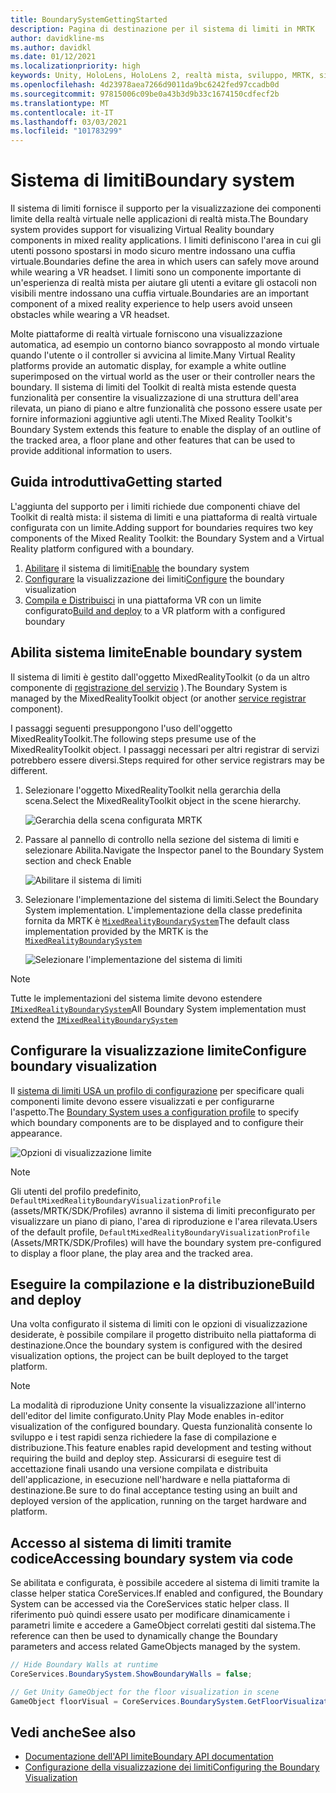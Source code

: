 ```yaml
---
title: BoundarySystemGettingStarted
description: Pagina di destinazione per il sistema di limiti in MRTK
author: davidkline-ms
ms.author: davidkl
ms.date: 01/12/2021
ms.localizationpriority: high
keywords: Unity, HoloLens, HoloLens 2, realtà mista, sviluppo, MRTK, sistema di limiti,
ms.openlocfilehash: 4d23978aea7266d9011da9bc6242fed97ccadb0d
ms.sourcegitcommit: 97815006c09be0a43b3d9b33c1674150cdfecf2b
ms.translationtype: MT
ms.contentlocale: it-IT
ms.lasthandoff: 03/03/2021
ms.locfileid: "101783299"
---
```

# <a name="boundary-system"></a><span data-ttu-id="0ea8a-104">Sistema di limiti</span><span class="sxs-lookup"><span data-stu-id="0ea8a-104">Boundary system</span></span>

<span data-ttu-id="0ea8a-105">Il sistema di limiti fornisce il supporto per la visualizzazione dei componenti limite della realtà virtuale nelle applicazioni di realtà mista.</span><span class="sxs-lookup"><span data-stu-id="0ea8a-105">The Boundary system provides support for visualizing Virtual Reality boundary components in mixed reality applications.</span></span> <span data-ttu-id="0ea8a-106">I limiti definiscono l'area in cui gli utenti possono spostarsi in modo sicuro mentre indossano una cuffia virtuale.</span><span class="sxs-lookup"><span data-stu-id="0ea8a-106">Boundaries define the area in which users can safely move around while wearing a VR headset.</span></span> <span data-ttu-id="0ea8a-107">I limiti sono un componente importante di un'esperienza di realtà mista per aiutare gli utenti a evitare gli ostacoli non visibili mentre indossano una cuffia virtuale.</span><span class="sxs-lookup"><span data-stu-id="0ea8a-107">Boundaries are an important component of a mixed reality experience to help users avoid unseen obstacles while wearing a VR headset.</span></span>

<span data-ttu-id="0ea8a-108">Molte piattaforme di realtà virtuale forniscono una visualizzazione automatica, ad esempio un contorno bianco sovrapposto al mondo virtuale quando l'utente o il controller si avvicina al limite.</span><span class="sxs-lookup"><span data-stu-id="0ea8a-108">Many Virtual Reality platforms provide an automatic display, for example a white outline superimposed on the virtual world as the user or their controller nears the boundary.</span></span> <span data-ttu-id="0ea8a-109">Il sistema di limiti del Toolkit di realtà mista estende questa funzionalità per consentire la visualizzazione di una struttura dell'area rilevata, un piano di piano e altre funzionalità che possono essere usate per fornire informazioni aggiuntive agli utenti.</span><span class="sxs-lookup"><span data-stu-id="0ea8a-109">The Mixed Reality Toolkit's Boundary System extends this feature to enable the display of an outline of the tracked area, a floor plane and other features that can be used to provide additional information to users.</span></span>

## <a name="getting-started"></a><span data-ttu-id="0ea8a-110">Guida introduttiva</span><span class="sxs-lookup"><span data-stu-id="0ea8a-110">Getting started</span></span>

<span data-ttu-id="0ea8a-111">L'aggiunta del supporto per i limiti richiede due componenti chiave del Toolkit di realtà mista: il sistema di limiti e una piattaforma di realtà virtuale configurata con un limite.</span><span class="sxs-lookup"><span data-stu-id="0ea8a-111">Adding support for boundaries requires two key components of the Mixed Reality Toolkit: the Boundary System and a Virtual Reality platform configured with a boundary.</span></span>

1. <span data-ttu-id="0ea8a-112">[Abilitare](#enable-boundary-system) il sistema di limiti</span><span class="sxs-lookup"><span data-stu-id="0ea8a-112">[Enable](#enable-boundary-system) the boundary system</span></span>
2. <span data-ttu-id="0ea8a-113">[Configurare](#configure-boundary-visualization) la visualizzazione dei limiti</span><span class="sxs-lookup"><span data-stu-id="0ea8a-113">[Configure](#configure-boundary-visualization) the boundary visualization</span></span>
3. <span data-ttu-id="0ea8a-114">[Compila e Distribuisci](#build-and-deploy) in una piattaforma VR con un limite configurato</span><span class="sxs-lookup"><span data-stu-id="0ea8a-114">[Build and deploy](#build-and-deploy) to a VR platform with a configured boundary</span></span>

## <a name="enable-boundary-system"></a><span data-ttu-id="0ea8a-115">Abilita sistema limite</span><span class="sxs-lookup"><span data-stu-id="0ea8a-115">Enable boundary system</span></span>

<span data-ttu-id="0ea8a-116">Il sistema di limiti è gestito dall'oggetto MixedRealityToolkit (o da un altro componente di [registrazione del servizio](xref:Microsoft.MixedReality.Toolkit.IMixedRealityServiceRegistrar) ).</span><span class="sxs-lookup"><span data-stu-id="0ea8a-116">The Boundary System is managed by the MixedRealityToolkit object (or another [service registrar](xref:Microsoft.MixedReality.Toolkit.IMixedRealityServiceRegistrar) component).</span></span>

<span data-ttu-id="0ea8a-117">I passaggi seguenti presuppongono l'uso dell'oggetto MixedRealityToolkit.</span><span class="sxs-lookup"><span data-stu-id="0ea8a-117">The following steps presume use of the MixedRealityToolkit object.</span></span> <span data-ttu-id="0ea8a-118">I passaggi necessari per altri registrar di servizi potrebbero essere diversi.</span><span class="sxs-lookup"><span data-stu-id="0ea8a-118">Steps required for other service registrars may be different.</span></span>

1. <span data-ttu-id="0ea8a-119">Selezionare l'oggetto MixedRealityToolkit nella gerarchia della scena.</span><span class="sxs-lookup"><span data-stu-id="0ea8a-119">Select the MixedRealityToolkit object in the scene hierarchy.</span></span>

    ![Gerarchia della scena configurata MRTK](../images/MRTK_ConfiguredHierarchy.png)

1. <span data-ttu-id="0ea8a-121">Passare al pannello di controllo nella sezione del sistema di limiti e selezionare Abilita.</span><span class="sxs-lookup"><span data-stu-id="0ea8a-121">Navigate the Inspector panel to the Boundary System section and check Enable</span></span>

    ![Abilitare il sistema di limiti](../images/boundary/MRTKConfig_Boundary.png)

1. <span data-ttu-id="0ea8a-123">Selezionare l'implementazione del sistema di limiti.</span><span class="sxs-lookup"><span data-stu-id="0ea8a-123">Select the Boundary System implementation.</span></span> <span data-ttu-id="0ea8a-124">L'implementazione della classe predefinita fornita da MRTK è [`MixedRealityBoundarySystem`](xref:Microsoft.MixedReality.Toolkit.Boundary.MixedRealityBoundarySystem)</span><span class="sxs-lookup"><span data-stu-id="0ea8a-124">The default class implementation provided by the MRTK is the [`MixedRealityBoundarySystem`](xref:Microsoft.MixedReality.Toolkit.Boundary.MixedRealityBoundarySystem)</span></span>

    ![Selezionare l'implementazione del sistema di limiti](../images/boundary/BoundarySelectSystemType.png)

> [!NOTE]
> <span data-ttu-id="0ea8a-126">Tutte le implementazioni del sistema limite devono estendere [`IMixedRealityBoundarySystem`](xref:Microsoft.MixedReality.Toolkit.Boundary.IMixedRealityBoundarySystem)</span><span class="sxs-lookup"><span data-stu-id="0ea8a-126">All Boundary System implementation must extend the [`IMixedRealityBoundarySystem`](xref:Microsoft.MixedReality.Toolkit.Boundary.IMixedRealityBoundarySystem)</span></span>

## <a name="configure-boundary-visualization"></a><span data-ttu-id="0ea8a-127">Configurare la visualizzazione limite</span><span class="sxs-lookup"><span data-stu-id="0ea8a-127">Configure boundary visualization</span></span>

<span data-ttu-id="0ea8a-128">Il [sistema di limiti USA un profilo di configurazione](ConfiguringBoundaryVisualization.md) per specificare quali componenti limite devono essere visualizzati e per configurarne l'aspetto.</span><span class="sxs-lookup"><span data-stu-id="0ea8a-128">The [Boundary System uses a configuration profile](ConfiguringBoundaryVisualization.md) to specify which boundary components are to be displayed and to configure their appearance.</span></span>

![Opzioni di visualizzazione limite](../images/boundary/BoundaryVisualizationProfile.png)

> [!NOTE]
> <span data-ttu-id="0ea8a-130">Gli utenti del profilo predefinito, `DefaultMixedRealityBoundaryVisualizationProfile` (assets/MRTK/SDK/Profiles) avranno il sistema di limiti preconfigurato per visualizzare un piano di piano, l'area di riproduzione e l'area rilevata.</span><span class="sxs-lookup"><span data-stu-id="0ea8a-130">Users of the default profile, `DefaultMixedRealityBoundaryVisualizationProfile` (Assets/MRTK/SDK/Profiles) will have the boundary system pre-configured to display a floor plane, the play area and the tracked area.</span></span>

## <a name="build-and-deploy"></a><span data-ttu-id="0ea8a-131">Eseguire la compilazione e la distribuzione</span><span class="sxs-lookup"><span data-stu-id="0ea8a-131">Build and deploy</span></span>

<span data-ttu-id="0ea8a-132">Una volta configurato il sistema di limiti con le opzioni di visualizzazione desiderate, è possibile compilare il progetto distribuito nella piattaforma di destinazione.</span><span class="sxs-lookup"><span data-stu-id="0ea8a-132">Once the boundary system is configured with the desired visualization options, the project can be built deployed to the target platform.</span></span>

> [!NOTE]
> <span data-ttu-id="0ea8a-133">La modalità di riproduzione Unity consente la visualizzazione all'interno dell'editor del limite configurato.</span><span class="sxs-lookup"><span data-stu-id="0ea8a-133">Unity Play Mode enables in-editor visualization of the configured boundary.</span></span> <span data-ttu-id="0ea8a-134">Questa funzionalità consente lo sviluppo e i test rapidi senza richiedere la fase di compilazione e distribuzione.</span><span class="sxs-lookup"><span data-stu-id="0ea8a-134">This feature enables rapid development and testing without requiring the build and deploy step.</span></span> <span data-ttu-id="0ea8a-135">Assicurarsi di eseguire test di accettazione finali usando una versione compilata e distribuita dell'applicazione, in esecuzione nell'hardware e nella piattaforma di destinazione.</span><span class="sxs-lookup"><span data-stu-id="0ea8a-135">Be sure to do final acceptance testing using an built and deployed version of the application, running on the target hardware and platform.</span></span>

## <a name="accessing-boundary-system-via-code"></a><span data-ttu-id="0ea8a-136">Accesso al sistema di limiti tramite codice</span><span class="sxs-lookup"><span data-stu-id="0ea8a-136">Accessing boundary system via code</span></span>

<span data-ttu-id="0ea8a-137">Se abilitata e configurata, è possibile accedere al sistema di limiti tramite la classe helper statica CoreServices.</span><span class="sxs-lookup"><span data-stu-id="0ea8a-137">If enabled and configured, the Boundary System can be accessed via the CoreServices static helper class.</span></span> <span data-ttu-id="0ea8a-138">Il riferimento può quindi essere usato per modificare dinamicamente i parametri limite e accedere a GameObject correlati gestiti dal sistema.</span><span class="sxs-lookup"><span data-stu-id="0ea8a-138">The reference can then be used to dynamically change the Boundary parameters and access related GameObjects managed by the system.</span></span>

```c#
// Hide Boundary Walls at runtime
CoreServices.BoundarySystem.ShowBoundaryWalls = false;

// Get Unity GameObject for the floor visualization in scene
GameObject floorVisual = CoreServices.BoundarySystem.GetFloorVisualization();
```

## <a name="see-also"></a><span data-ttu-id="0ea8a-139">Vedi anche</span><span class="sxs-lookup"><span data-stu-id="0ea8a-139">See also</span></span>

- [<span data-ttu-id="0ea8a-140">Documentazione dell'API limite</span><span class="sxs-lookup"><span data-stu-id="0ea8a-140">Boundary API documentation</span></span>](xref:Microsoft.MixedReality.Toolkit.Boundary)
- [<span data-ttu-id="0ea8a-141">Configurazione della visualizzazione dei limiti</span><span class="sxs-lookup"><span data-stu-id="0ea8a-141">Configuring the Boundary Visualization</span></span>](ConfiguringBoundaryVisualization.md)

